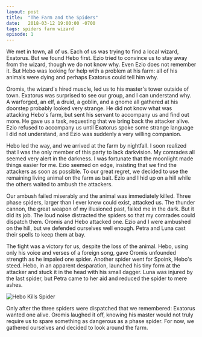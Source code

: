 ```yaml
---
layout: post
title:  "The Farm and the Spiders"
date:   2018-03-12 19:00:00 -0700
tags: spiders farm wizard
episode: 1
---
```


We met in town, all of us. Each of us was trying to find a local wizard, Exatorus. But we found Hebo first. Ezio tried to convince us to stay away from the wizard, though we do not know why. Even Ezio does not remember it. But Hebo was looking for help with a problem at his farm: all of his animals were dying and perhaps Exatorus could tell him why.

Oromis, the wizard's hired muscle, led us to his master's tower outside of town. Exatorus was surprised to see our group, and I can understand why. A warforged, an elf, a druid, a goblin, and a gnome all gathered at his doorstep probably looked very strange. He did not know what was attacking Hebo's farm, but sent his servant to accompany us and find out more. He gave us a task, requesting that we bring back the attacker alive. Ezio refused to accompany us until Exatorus spoke some strange language I did not understand, and Ezio was suddenly a very willing companion.

Hebo led the way, and we arrived at the farm by nightfall. I soon realized that I was the only member of this party to lack darkvision. My comrades all seemed very alert in the darkness. I was fortunate that the moonlight made things easier for me. Ezio seemed on edge, insisting that we find the attackers as soon as possible. To our great regret, we decided to use the remaining living animal on the farm as bait. Ezio and I hid up on a hill while the others waited to ambush the attackers.

Our ambush failed miserably and the animal was immediately killed. Three phase spiders, larger than I ever knew could exist, attacked us. The thunder cannon, the great weapon of my illusioned past, failed me in the dark. But it did its job. The loud noise distracted the spiders so that my comrades could dispatch them. Oromis and Hebo attacked one. Ezio and I were ambushed on the hill, but we defended ourselves well enough. Petra and Luna cast their spells to keep them at bay.

The fight was a victory for us, despite the loss of the animal. Hebo, using only his voice and verses of a foreign song, gave Oromis unfounded strength as he impaled one spider. Another spider went for Spoink, Hebo's steed. Hebo, in an apparent desparation, launched his tiny form at the attacker and stuck it in the head with his small dagger. Luna was injured by the last spider, but Petra came to her aid and reduced the spider to mere ashes.

![Hebo Kills Spider]({{site.url}}/images/adventure/hebo_kills_spider.jpg)

Only after the three spiders were dispatched that we remembered: Exatorus wanted one alive. Oromis laughed it off, knowing his master would not truly require us to spare something as dangerous as a phase spider. For now, we gathered ourselves and decided to look around the farm.